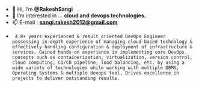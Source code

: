 - 👋 Hi, I’m **@RakeshSangi**
- 👀 I’m interested in ... **cloud and devops technologies.**
- 📫 E-mail : **sangi.rakesh2012@gmail.com**
- 
       4.8+ years experienced & result oriented DevOps Engineer possessing in-depth experience of managing cloud-based technology & effectively handling configuration & deployment of infrastructure & services. Gained hands-on experience in implementing core DevOps concepts such as containerization, virtualization, version control, cloud computing, CI/CD pipeline, load balancing, etc. by using a wide variety of technologies while working with multiple DBMS, Operating Systems & multiple devops tool, Drives excellence in projects to deliver outstanding results.
  
<!---
RakeshSangi/RakeshSangi is a ✨ special ✨ repository because its `README.md` (this file) appears on your GitHub profile.
You can click the Preview link to take a look at your changes.
--->
